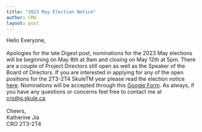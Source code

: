 ```yaml
---
title: "2023 May Election Notice"
author: CRO
layout: post
---
```


Hello Everyone,<br> <br> Apologies for the late Digest post, nominations for the 2023 May elections will be beginning on May 8th at 9am and closing on May 12th at 5pm. There are a couple of Project Directors still open as well as the Speaker of the Board of Directors. If you are interested in applying for any of the open positions for the 2T3-2T4 SkuleTM year please read the election notice <a href="https://drive.google.com/file/d/12wzU2V4jyt1K8-Uxn-y3VVRDS8iYOu9w/view?usp=sharing">here</a>. Nominations will be accepted through this <a href="https://forms.gle/f1iZNYYvegEFoT3LA">Google Form</a>. As always, if you have any questions or concerns feel free to contact me at cro@g.skule.ca<br> <br> Cheers,<br> Katherine Jia<br> CRO 2T3-2T4